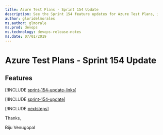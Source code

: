 ```yaml
---
title: Azure Test Plans - Sprint 154 Update
description: See the Sprint 154 feature updates for Azure Test Plans, including next steps.
author: gloridelmorales
ms.author: glmorale
ms.prod: devops
ms.technology: devops-release-notes
ms.date: 07/01/2019
---
```


# Azure Test Plans - Sprint 154 Update

## Features

[!INCLUDE [sprint-154-update-links](../_shared/testplans/sprint-154-update-links.md)]

[!INCLUDE [sprint-154-update](../_shared/testplans/sprint-154-update.md)]

[!INCLUDE [nextsteps](../_shared/nextsteps.md)]

Thanks,

Biju Venugopal
